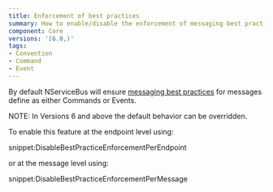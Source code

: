 ```yaml
---
title: Enforcement of best practices
summary: How to enable/disable the enforcement of messaging best practices based on Events and Commands
component: Core
versions: '[6.0,)'
tags:
- Convention
- Command
- Event
---
```


By default NServiceBus will ensure [messaging best practices](messages-events-commands.md) for messages define as either Commands or Events.

NOTE: In Versions 6 and above the default behavior can be overridden.

To enable this feature at the endpoint level using:

snippet:DisableBestPracticeEnforcementPerEndpoint

or at the message level using:

snippet:DisableBestPracticeEnforcementPerMessage
